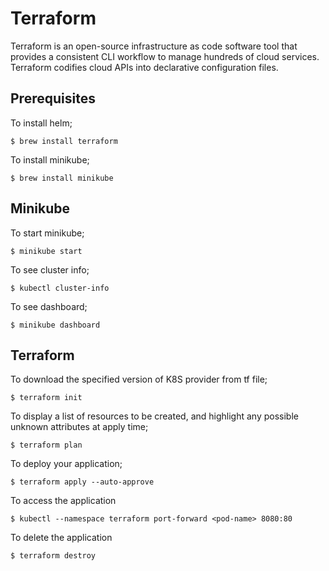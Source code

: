 # Terraform
Terraform is an open-source infrastructure as code software tool that provides a consistent CLI workflow to manage hundreds of cloud services. Terraform codifies cloud APIs into declarative configuration files.

## Prerequisites

To install helm;
```
$ brew install terraform
```

To install minikube;
```
$ brew install minikube
```

## Minikube

To start minikube;
```
$ minikube start
```

To see cluster info;
```
$ kubectl cluster-info
```

To see dashboard;
```
$ minikube dashboard
```

## Terraform

To download the specified version of K8S provider from tf file;
```
$ terraform init
```

To display a list of resources to be created, and highlight any possible unknown attributes at apply time;
```
$ terraform plan
```

To deploy your application;
```
$ terraform apply --auto-approve
```

To access the application
```
$ kubectl --namespace terraform port-forward <pod-name> 8080:80
```

To delete the application
```
$ terraform destroy
```